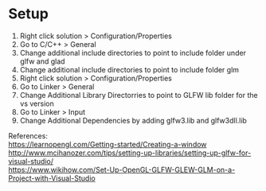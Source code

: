 # Setup
1. Right click solution > Configuration/Properties
2. Go to C/C++ > General
3. Change additional include directories to point to include folder under glfw and glad
4. Change additional include directories to point to include folder glm
5.  Right click solution > Configuration/Properties
6.  Go to Linker > General
7.  Change Additional Library Directorries to point to GLFW lib folder for the vs version
8.  Go to Linker > Input
9.  Change Additional Dependencies by adding glfw3.lib and glfw3dll.lib

References:  
https://learnopengl.com/Getting-started/Creating-a-window  
http://www.mcihanozer.com/tips/setting-up-libraries/setting-up-glfw-for-visual-studio/  
https://www.wikihow.com/Set-Up-OpenGL-GLFW-GLEW-GLM-on-a-Project-with-Visual-Studio  

